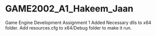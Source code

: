 # GAME2002_A1_Hakeem_Jaan
Game Engine Development Assignment 1
Added Necessary dlls to x64 folder. Add resources.cfg to x64/Debug folder to make it run.
